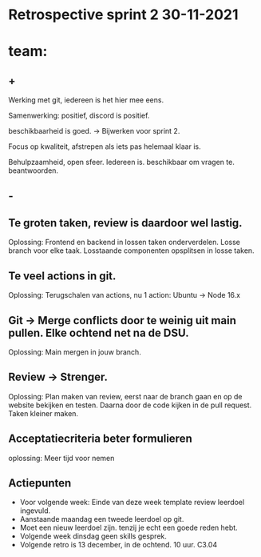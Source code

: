 # Retrospective sprint 2 30-11-2021

# team:

## +

Werking met git, iedereen is het hier mee eens.

Samenwerking: positief, discord is positief.

beschikbaarheid is goed. → Bijwerken voor sprint 2.

Focus op kwaliteit, afstrepen als iets pas helemaal klaar is.

Behulpzaamheid, open sfeer. Iedereen is. beschikbaar om vragen te. beantwoorden.

## -

## Te groten taken, review is daardoor wel lastig.

Oplossing: Frontend en backend in lossen taken onderverdelen.
Losse branch voor elke taak.
Losstaande componenten opsplitsen in losse taken.

## Te veel actions in git.

Oplossing: Terugschalen van actions, nu 1 action: Ubuntu → Node 16.x

## Git → Merge conflicts door te weinig uit main pullen. Elke ochtend net na de DSU.

Oplossing: Main mergen in jouw branch.

## Review → Strenger.

Oplossing: Plan maken van review, eerst naar de branch gaan en op de website bekijken en testen. Daarna door de code kijken in de pull request. Taken kleiner maken.

## Acceptatiecriteria beter formulieren
oplossing: Meer tijd voor nemen

## Actiepunten

- Voor volgende week: Einde van deze week template review leerdoel ingevuld.
- Aanstaande maandag een tweede leerdoel op git.
- Moet een nieuw leerdoel zijn. tenzij je echt een goede reden hebt.
- Volgende week dinsdag geen skills gesprek.
- Volgende retro is 13 december, in de ochtend. 10 uur. C3.04
